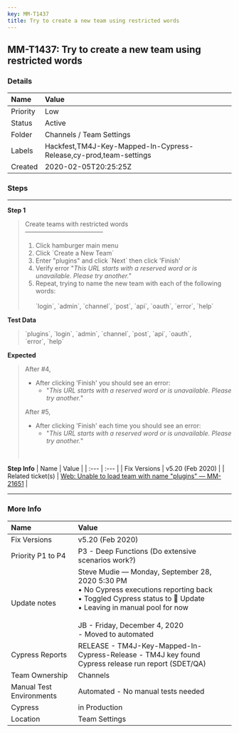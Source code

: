 ```yaml
---
key: MM-T1437
title: Try to create a new team using restricted words
---
```


## MM-T1437: Try to create a new team using restricted words

### Details

| Name     | Value                                                             |
| :------- | :---------------------------------------------------------------- |
| Priority | Low                                                               |
| Status   | Active                                                            |
| Folder   | Channels / Team Settings                                          |
| Labels   | Hackfest,TM4J-Key-Mapped-In-Cypress-Release,cy-prod,team-settings |
| Created  | 2020-02-05T20:25:25Z                                              |

### Steps

<hr/>

**Step 1**

> <article>Create teams with restricted words<br>–––––––––––––––––––––––––<br><ol><li>Click hamburger main menu</li><li>Click `Create a New Team`</li><li>Enter "plugins" and click `Next` then click 'Finish'</li><li>Verify error "<em>This URL starts with a reserved word or is unavailable. Please try another."</em></li><li>Repeat, trying to name the new team with each of the following words:<br><br>`login`, `admin`, `channel`, `post`, `api`, `oauth`, `error`, `help`</li></ol></article>

**Test Data**

> <article>`plugins`, `login`, `admin`, `channel`, `post`, `api`, `oauth`,<br>`error`, `help`</article>

**Expected**

> <article>After #4,<br><ul><li>After clicking 'Finish' you should see an error:<ul><li>"<em>This URL starts with a reserved word or is unavailable. Please try another.</em>"</li></ul></li></ul>After #5,<br><ul><li>After clicking 'Finish' each time you should see an error:<ul><li>"<em>This URL starts with a reserved word or is unavailable. Please try another.</em>"</li></ul></li></ul><br></article>

**Step Info**
| Name | Value |
| :--- | :--- |
| Fix Versions | v5.20 (Feb 2020) |
| Related ticket(s) | <a href="https://mattermost.atlassian.net/browse/MM-21651" rel="noopener noreferrer" target="_blank">Web: Unable to load team with name "plugins" — MM-21651</a> |

<hr/>

### More Info

| Name                     | Value                                                                                                                                                                                                                               |
| :----------------------- | :---------------------------------------------------------------------------------------------------------------------------------------------------------------------------------------------------------------------------------- |
| Fix Versions             | v5.20 (Feb 2020)                                                                                                                                                                                                                    |
| Priority P1 to P4        | P3 - Deep Functions (Do extensive scenarios work?)                                                                                                                                                                                  |
| Update notes             | Steve Mudie — Monday, September 28, 2020 5:30 PM<br>• No Cypress executions reporting back<br>• Toggled Cypress status to 🔧 Update<br>• Leaving in manual pool for now<br><br>JB - Friday, December 4, 2020<br>- Moved to automated |
| Cypress Reports          | RELEASE - TM4J-Key-Mapped-In-Cypress-Release - TM4J key found Cypress release run report (SDET/QA)                                                                                                                                  |
| Team Ownership           | Channels                                                                                                                                                                                                                            |
| Manual Test Environments | Automated - No manual tests needed                                                                                                                                                                                                  |
| Cypress                  | in Production                                                                                                                                                                                                                       |
| Location                 | Team Settings                                                                                                                                                                                                                       |
